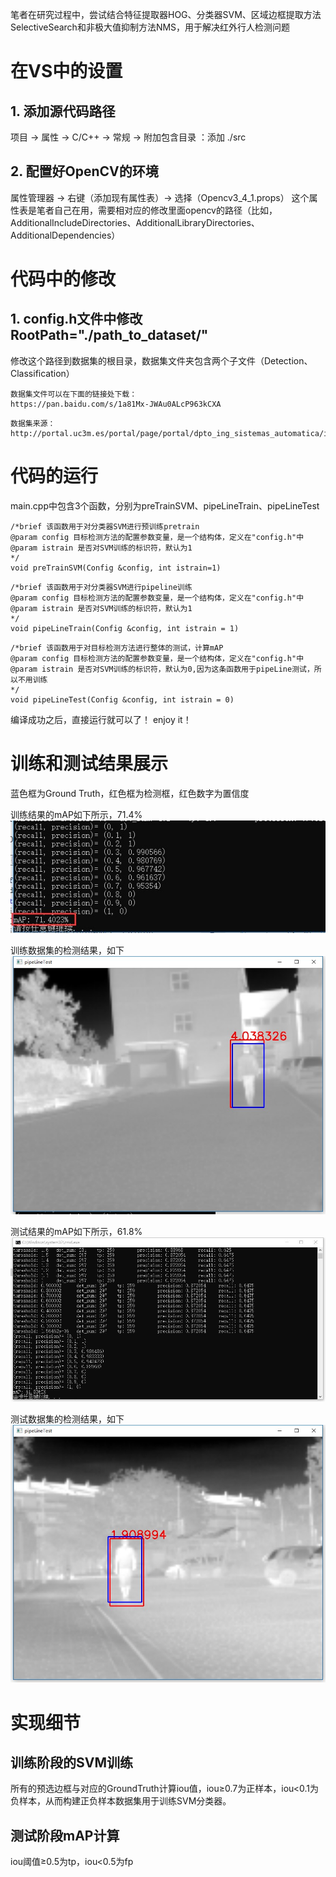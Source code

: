 笔者在研究过程中，尝试结合特征提取器HOG、分类器SVM、区域边框提取方法SelectiveSearch和非极大值抑制方法NMS，用于解决红外行人检测问题

# 在VS中的设置
## 1. 添加源代码路径
   项目 -> 属性 -> C/C++ -> 常规 -> 附加包含目录 ：添加 ./src
## 2. 配置好OpenCV的环境
   属性管理器 -> 右键（添加现有属性表）-> 选择（Opencv3_4_1.props）
   这个属性表是笔者自己在用，需要相对应的修改里面opencv的路径（比如，AdditionalIncludeDirectories、AdditionalLibraryDirectories、AdditionalDependencies）
   
   
# 代码中的修改
## 1. config.h文件中修改RootPath="./path_to_dataset/"
   修改这个路径到数据集的根目录，数据集文件夹包含两个子文件（Detection、Classification）
```
数据集文件可以在下面的链接处下载：
https://pan.baidu.com/s/1a81Mx-JWAu0ALcP963kCXA
```
```
数据集来源：
http://portal.uc3m.es/portal/page/portal/dpto_ing_sistemas_automatica/investigacion/IntelligentSystemsLab/research/InfraredDataset
```

# 代码的运行

main.cpp中包含3个函数，分别为preTrainSVM、pipeLineTrain、pipeLineTest
```
/*brief 该函数用于对分类器SVM进行预训练pretrain
@param config 目标检测方法的配置参数变量，是一个结构体，定义在"config.h"中
@param istrain 是否对SVM训练的标识符，默认为1
*/
void preTrainSVM(Config &config, int istrain=1)
 ```
 
 ```
/*brief 该函数用于对分类器SVM进行pipeline训练
@param config 目标检测方法的配置参数变量，是一个结构体，定义在"config.h"中
@param istrain 是否对SVM训练的标识符，默认为1
*/ 
void pipeLineTrain(Config &config, int istrain = 1)
```

```
/*brief 该函数用于对目标检测方法进行整体的测试，计算mAP
@param config 目标检测方法的配置参数变量，是一个结构体，定义在"config.h"中
@param istrain 是否对SVM训练的标识符，默认为0,因为这条函数用于pipeLine测试，所以不用训练
*/  
void pipeLineTest(Config &config, int istrain = 0)
```
编译成功之后，直接运行就可以了！
enjoy it！

# 训练和测试结果展示
蓝色框为Ground Truth，红色框为检测框，红色数字为置信度

训练结果的mAP如下所示，71.4%
![](https://github.com/LeonJinC/SS-HOG-SVM-NMS/blob/master/traindataset_mAP.jpg)

训练数据集的检测结果，如下
![](https://github.com/LeonJinC/SS-HOG-SVM-NMS/blob/master/train_detection.jpg)

测试结果的mAP如下所示，61.8%
![](https://github.com/LeonJinC/SS-HOG-SVM-NMS/blob/master/testdataset_mAP.jpg)

测试数据集的检测结果，如下
![](https://github.com/LeonJinC/SS-HOG-SVM-NMS/blob/master/test_detection.jpg)

# 实现细节
## 训练阶段的SVM训练
所有的预选边框与对应的GroundTruth计算iou值，iou≥0.7为正样本，iou<0.1为负样本，从而构建正负样本数据集用于训练SVM分类器。

## 测试阶段mAP计算
iou阈值≥0.5为tp，iou<0.5为fp

